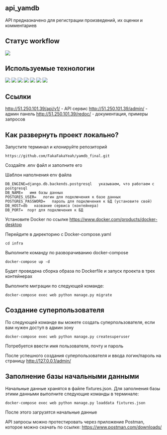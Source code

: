 ## **api_yamdb**
API предназначено для регистрации произведений, их оценки и комментариев

## **Статус workflow**
![](https://github.com/FakaFakaYeah/yamdb_final/actions/workflows/yamdb_workflow.yml/badge.svg)

## **Используемые технологии**
![](https://img.shields.io/badge/Python-3776AB?style=for-the-badge&logo=python&logoColor=white)
![](https://img.shields.io/badge/Django-092E20?style=for-the-badge&logo=django&logoColor=green)
![](https://img.shields.io/badge/PostgreSQL-316192?style=for-the-badge&logo=postgresql&logoColor=white)
![](https://img.shields.io/badge/DJANGO-REST-ff1709?style=for-the-badge&logo=django&logoColor=white&color=ff1709&labelColor=gray)
![](https://img.shields.io/badge/JWT-000000?style=for-the-badge&logo=JSON%20web%20tokens&logoColor=white)
![](https://img.shields.io/badge/Nginx-009639?style=for-the-badge&logo=nginx&logoColor=white)
![](https://img.shields.io/badge/Docker-2CA5E0?style=for-the-badge&logo=docker&logoColor=white)

## **Ссылки**
http://51.250.101.39/api/v1/ - API сервис
http://51.250.101.39/admin/ - админ панель
http://51.250.101.39/redoc/ - документация, примеры запросов


## **Как развернуть проект локально?**
Запустите терминал и клонируйте репозиторий 
```
https://github.com/FakaFakaYeah/yamdb_final.git
```
Создайте .env файл и заполните его

Шаблон наполнения env файла
```
DB_ENGINE=django.db.backends.postgresql   указываем, что работаем с postgresql
DB_NAME=   имя базы данных
POSTGRES_USER=   логин для подключения к базе данных
POSTGRES_PASSWORD=   пароль для подключения к БД (установите свой)
DB_HOST=db   название сервиса (контейнера)
DB_PORT=  порт для подключения к БД
```
Установите Docker по ссылке https://www.docker.com/products/docker-desktop

Перейдите в директорию с Docker-compose.yaml
```
cd infra
```

Выполните команду по разворачиванию docker-compose
```
docker-compose up -d
```

Будет проведена сборка образа по Dockerfile и запуск проекта в трех контейнерах

Выполните миграции по следующей команде:
```
docker-compose exec web python manage.py migrate
```

## Создание суперпользователя
По следующей команде вы можете создать суперпользователя, если вам нужен доступ в админ зону
```
docker-compose exec web python manage.py createsuperuser
```
Потребуется ввести имя пользователя, почту и пароль

После успешного создания суперпользователя и ввода логин/пароль на страницу http://127.0.0.1/admin/ 

## Заполнение базы начальными данными

Начальные данные хранятся в файле fixtures.json.
Для заполнения базы этими данными выполните следующие команды в терминале:
```
docker-compose exec web python manage.py loaddata fixtures.json
```
После этого загрузятся начальные данные

API запросы можно протестировать через приложение Postman, которое можно скачать по ссылке: https://www.postman.com/downloads/